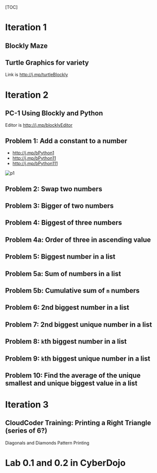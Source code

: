 
[TOC]

# Iteration 1 
## Blockly Maze 
## Turtle Graphics for variety 
Link is http://j.mp/turtleBlockly

# Iteration 2 
## PC-1 Using Blockly and Python

Editor is http://j.mp/blocklyEditor

## Problem 1: Add a constant to a number 

- http://j.mp/bPython1 
- http://j.mp/bPython11
- http://j.mp/bPython111

![p1](https://files.gitter.im/kgisl/KovaiPy/T3XY/Screenshot-2017-06-17-at-16.10.43.png)

## Problem 2: Swap two numbers 

## Problem 3: Bigger of two numbers 

## Problem 4: Biggest of three numbers 

## Problem 4a: Order of three in ascending value

## Problem 5: Biggest number in a list

## Problem 5a: Sum of numbers in a list 

## Problem 5b: Cumulative sum of `n` numbers 

## Problem 6: 2nd biggest number in a list 

## Problem 7: 2nd biggest unique number in a list 

## Problem 8: `k`th biggest number in a list

## Problem 9: `k`th biggest unique number in a list

## Problem 10: Find the average of the unique smallest and unique biggest value in a list 


# Iteration 3 
## CloudCoder Training: Printing a Right Triangle (series of 6?) 

Diagonals and Diamonds Pattern Printing 

# Lab 0.1 and 0.2 in CyberDojo


